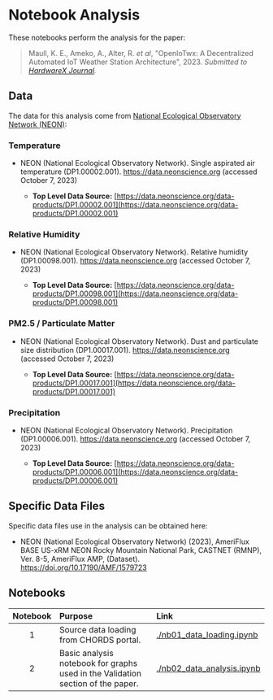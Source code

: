 # Notebook Analysis

These notebooks perform the analysis for the paper:

> Maull, K. E., Ameko, A., Alter, R. _et al_, "OpenIoTwx: A Decentralized Automated IoT Weather Station Architecture", 2023. _Submitted to [HardwareX Journal]()._

## Data

The data for this analysis come from  [National Ecological Observatory Network (NEON)](https://www.neonscience.org/):

### Temperature 

* NEON (National Ecological Observatory Network). Single aspirated air temperature (DP1.00002.001).  https://data.neonscience.org  (accessed October 7, 2023)

    * **Top Level Data Source:** [https://data.neonscience.org/data-products/DP1.00002.001](https://data.neonscience.org/data-products/DP1.00002.001)

### Relative Humidity
* NEON (National Ecological Observatory Network). Relative humidity (DP1.00098.001). https://data.neonscience.org (accessed October 7, 2023)


    * **Top Level Data Source:** [https://data.neonscience.org/data-products/DP1.00098.001](https://data.neonscience.org/data-products/DP1.00098.001) 
    
### PM2.5 / Particulate Matter

* NEON (National Ecological Observatory Network). Dust and particulate size distribution (DP1.00017.001). https://data.neonscience.org (accessed October 7, 2023)

    * **Top Level Data Source:** [https://data.neonscience.org/data-products/DP1.00017.001](https://data.neonscience.org/data-products/DP1.00017.001)

### Precipitation

* NEON (National Ecological Observatory Network). Precipitation (DP1.00006.001). https://data.neonscience.org (accessed October 7, 2023)

    * **Top Level Data Source:** [https://data.neonscience.org/data-products/DP1.00006.001](https://data.neonscience.org/data-products/DP1.00006.001)

## Specific Data Files
    
Specific data files use in the analysis can be obtained here:

* NEON (National Ecological Observatory Network) (2023), AmeriFlux BASE US-xRM NEON Rocky Mountain National Park, CASTNET (RMNP), Ver. 8-5, AmeriFlux AMP, (Dataset). https://doi.org/10.17190/AMF/1579723


## Notebooks

| Notebook | Purpose | Link | 
|:--: | :--- | :--- |
| 1 | Source data loading from CHORDS portal. | [./nb01_data_loading.ipynb](./nb01_data_loading.ipynb) |
| 2 | Basic analysis notebook for graphs used in the Validation section of the paper. | [./nb02_data_analysis.ipynb](./nb02_data_analysis.ipynb) |

